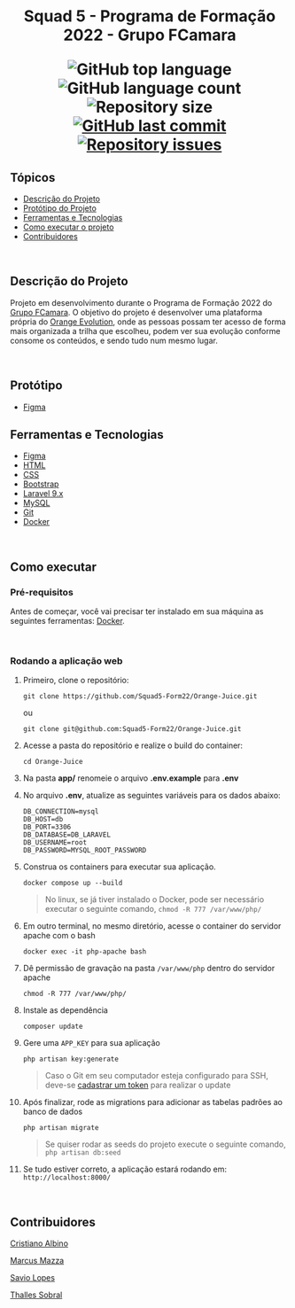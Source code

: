 <h1 align="center">Squad 5 - Programa de Formação 2022 - Grupo FCamara</i> </p>

<p align="center">
  <img alt="GitHub top language" src="https://img.shields.io/github/languages/top/Squad5-Form22/Orange-Juice.svg">

  <img alt="GitHub language count" src="https://img.shields.io/github/languages/count/Squad5-Form22/Orange-Juice.svg">

  <img alt="Repository size" src="https://img.shields.io/github/repo-size/Squad5-Form22/Orange-Juice.svg">
  <a href="https://github.com/Squad5-Form22/Orange-Juice/commits/master">
    <img alt="GitHub last commit" src="https://img.shields.io/github/last-commit/Squad5-Form22/Orange-Juice.svg">
  </a>

  <a href="https://github.com/Squad5-Form22/Orange-Juice/issues">
    <img alt="Repository issues" src="https://img.shields.io/github/issues/Squad5-Form22/Orange-Juice.svg">
  </a>
</p>


## Tópicos
* [Descrição do Projeto](#descrição-do-projeto)
* [Protótipo do Projeto](#protótipo)
* [Ferramentas e Tecnologias](#ferramentas-e-tecnologias)
* [Como executar o projeto](#como-executar)
* [Contribuidores](#contribuidores)

<br>

## Descrição do Projeto

Projeto em desenvolvimento durante o Programa de Formação 2022 do [Grupo FCamara](https://www.fcamara.com.br/). O objetivo do projeto é desenvolver uma plataforma própria do [Orange Evolution](https://digital.fcamara.com.br/orange-evolution), onde as pessoas possam ter acesso de forma mais organizada a trilha que escolheu, podem ver sua evolução conforme consome os conteúdos, e sendo tudo num mesmo lugar.

<br>

## Protótipo

* [Figma](https://www.figma.com/proto/8sK65JAHvYkAq6TuEZAdTX/Squad-5---Orange-Juice?node-id=3%3A2&scaling=min-zoom&page-id=0%3A1&starting-point-node-id=3%3A2)
## Ferramentas e Tecnologias

* [Figma](https://www.figma.com/)
* [HTML](https://developer.mozilla.org/pt-BR/docs/Web/HTML)
* [CSS](https://developer.mozilla.org/pt-BR/docs/Web/CSS)
* [Bootstrap](https://getbootstrap.com/)
* [Laravel 9.x](https://laravel.com/)
* [MySQL](https://www.mysql.com/)
* [Git](https://git-scm.com/) 
* [Docker](https://www.docker.com/)

<br>

## Como executar

### Pré-requisitos
Antes de começar, você vai precisar ter instalado em sua máquina as seguintes ferramentas: [Docker](https://www.docker.com/).

<br>

### Rodando a aplicação web 

1. Primeiro, clone o repositório: 

    ```git clone https://github.com/Squad5-Form22/Orange-Juice.git```

    ou

    ```git clone git@github.com:Squad5-Form22/Orange-Juice.git```

2. Acesse a pasta do repositório e realize o build do container: 

    ```cd Orange-Juice```

3. Na pasta **app/** renomeie o arquivo **.env.example** para **.env**

4. No arquivo **.env**, atualize as seguintes variáveis para os dados abaixo:

    ```
    DB_CONNECTION=mysql
    DB_HOST=db
    DB_PORT=3306
    DB_DATABASE=DB_LARAVEL
    DB_USERNAME=root
    DB_PASSWORD=MYSQL_ROOT_PASSWORD
    ```

5. Construa os containers para executar sua aplicação.

    ```docker compose up --build```

    > No linux, se já tiver instalado o Docker, pode ser necessário executar o seguinte comando, ```chmod -R 777 /var/www/php/```

6. Em outro terminal, no mesmo diretório, acesse o container do servidor apache com o bash

    ```docker exec -it php-apache bash```

7. Dê permissão de gravação na pasta `/var/www/php` dentro do servidor apache

    ```chmod -R 777 /var/www/php/```

8. Instale as dependência

    ```composer update```

9. Gere uma `APP_KEY` para sua aplicação

    ```php artisan key:generate```

    > Caso o Git em seu computador esteja configurado para SSH, deve-se [cadastrar um token](https://docs.github.com/en/authentication/keeping-your-account-and-data-secure/creating-a-personal-access-token) para realizar o update

10. Após finalizar, rode as migrations para adicionar as tabelas padrões ao banco de dados

    ```php artisan migrate```

    > Se quiser rodar as seeds do projeto execute o seguinte comando, ```php artisan db:seed```

11. Se tudo estiver correto, a aplicação estará rodando em:
```http://localhost:8000/```

<br>

## Contribuidores

[Cristiano Albino](https://github.com/Kriss-Albius)

[Marcus Mazza](https://github.com/m-mazza)

[Savio Lopes](https://github.com/savio-2-lopes)

[Thalles Sobral](https://github.com/thazsobral)
